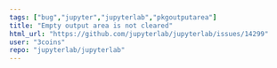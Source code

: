 ```yaml
---
tags: ["bug","jupyter","jupyterlab","pkgoutputarea"]
title: "Empty output area is not cleared"
html_url: "https://github.com/jupyterlab/jupyterlab/issues/14299"
user: "3coins"
repo: "jupyterlab/jupyterlab"
---
```


